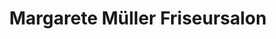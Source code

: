 ---
title: "Margarete Müller Friseursalon"
url: /burg-spreewald/margarete-mueller-friseursalon/
shop: Friseur
---